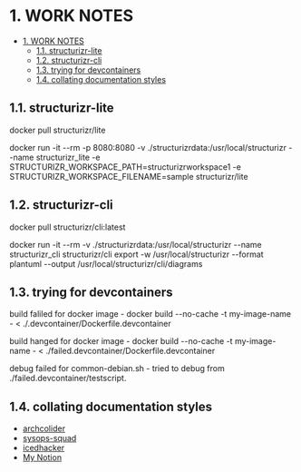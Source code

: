 # 1. WORK NOTES

- [1. WORK NOTES](#1-work-notes)
  - [1.1. structurizr-lite](#11-structurizr-lite)
  - [1.2. structurizr-cli](#12-structurizr-cli)
  - [1.3. trying for devcontainers](#13-trying-for-devcontainers)
  - [1.4. collating documentation styles](#14-collating-documentation-styles)


## 1.1. structurizr-lite
docker pull structurizr/lite

docker run -it --rm -p 8080:8080 -v ./structurizrdata:/usr/local/structurizr --name structurizr_lite -e STRUCTURIZR_WORKSPACE_PATH=structurizrworkspace1 -e STRUCTURIZR_WORKSPACE_FILENAME=sample structurizr/lite

## 1.2. structurizr-cli
docker pull structurizr/cli:latest

docker run -it --rm -v ./structurizrdata:/usr/local/structurizr --name structurizr_cli structurizr/cli export -w /usr/local/structurizr --format plantuml --output /usr/local/structurizr/cli/diagrams

## 1.3. trying for devcontainers

build faliled for docker image - docker build --no-cache -t my-image-name - < ./.devcontainer/Dockerfile.devcontainer

build hanged for docker image - docker build --no-cache -t my-image-name - < ./failed.devcontainer/Dockerfile.devcontainer

debug failed for common-debian.sh - tried to debug from ./failed.devcontainer/testscript.

## 1.4. collating documentation styles

- [archcolider](https://github.com/ldynia/archcolider)
- [sysops-squad](https://github.com/archkata2021t17/sysops-squad)
- [icedhacker](https://github.com/icedhacker/architecture-katas)
- [My Notion](https://www.notion.so/Framework-9f38c6d58f71420698b26fa2143b1ae1)